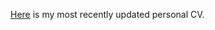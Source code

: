 [Here](https://github.com/ProfSuzy/SThorntonCV/blob/main/Thornton_Vita_2023.pdf) is my most recently updated personal CV. 
